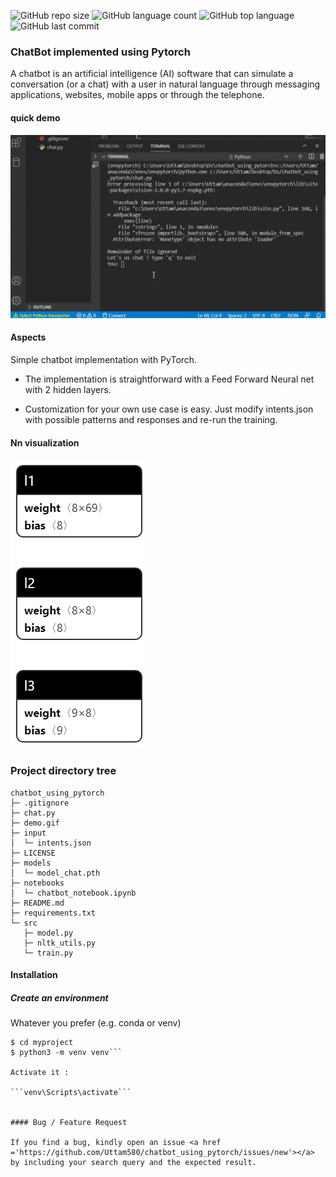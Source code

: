 ![GitHub repo size](https://img.shields.io/github/repo-size/Uttam580/chatbot_using_pytorch?style=plastic)
![GitHub language count](https://img.shields.io/github/languages/count/Uttam580/chatbot_using_pytorch?style=plastic)
![GitHub top language](https://img.shields.io/github/languages/top/Uttam580/chatbot_using_pytorch?style=plastic)
![GitHub last commit](https://img.shields.io/github/last-commit/Uttam580/chatbot_using_pytorch?color=red&style=plastic)


### ChatBot implemented using Pytorch

A chatbot is an artificial intelligence (AI) software that can simulate a conversation (or a chat) with a user in natural language through messaging applications, websites, mobile apps or through the telephone.

#### quick demo

![demo.gif](https://github.com/Uttam580/chatbot_using_pytorch/blob/master/demo.gif)

#### Aspects 

Simple chatbot implementation with PyTorch.

* The implementation is straightforward with a Feed Forward Neural net with 2 hidden layers.

*  Customization for your own use case is  easy. Just modify intents.json with possible patterns and responses and re-run the training.

#### Nn visualization

![model.png](https://github.com/Uttam580/chatbot_using_pytorch/blob/master/model_chat.pth.png)


### Project directory tree 

```
chatbot_using_pytorch
├─ .gitignore
├─ chat.py
├─ demo.gif
├─ input
│  └─ intents.json
├─ LICENSE
├─ models
│  └─ model_chat.pth
├─ notebooks
│  └─ chatbot_notebook.ipynb
├─ README.md
├─ requirements.txt
└─ src
   ├─ model.py
   ├─ nltk_utils.py
   └─ train.py

```

#### Installation

##### Create an environment

Whatever you prefer (e.g. conda or venv)



   ```mkdir myproject
   $ cd myproject
   $ python3 -m venv venv```

Activate it : 

   ```venv\Scripts\activate```


#### Bug / Feature Request

If you find a bug, kindly open an issue <a href  ='https://github.com/Uttam580/chatbot_using_pytorch/issues/new'></a> by including your search query and the expected result.


